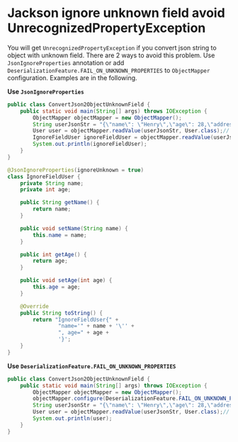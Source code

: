 # Jackson ignore unknown field avoid UnrecognizedPropertyException
You will get `UnrecognizedPropertyException` if you convert json string to object with unknown field. There are 2 ways
to avoid this problem. Use `JsonIgnoreProperties` annotation or add `DeserializationFeature.FAIL_ON_UNKNOWN_PROPERTIES` 
to `ObjectMapper` configuration. Examples are in the following.

**Use `JsonIgnoreProperties`**
```java
public class ConvertJson2ObjectUnknownField {
    public static void main(String[] args) throws IOException {
        ObjectMapper objectMapper = new ObjectMapper();
        String userJsonStr = "{\"name\": \"Henry\",\"age\": 28,\"address\": \"Beijing\"}";
        User user = objectMapper.readValue(userJsonStr, User.class);// throw UnrecognizedPropertyException
        IgnoreFieldUser ignoreFieldUser = objectMapper.readValue(userJsonStr, IgnoreFieldUser.class);
        System.out.println(ignoreFieldUser);
    }
}

@JsonIgnoreProperties(ignoreUnknown = true)
class IgnoreFieldUser {
    private String name;
    private int age;

    public String getName() {
        return name;
    }

    public void setName(String name) {
        this.name = name;
    }

    public int getAge() {
        return age;
    }

    public void setAge(int age) {
        this.age = age;
    }

    @Override
    public String toString() {
        return "IgnoreFieldUser{" +
                "name='" + name + '\'' +
                ", age=" + age +
                '}';
    }
}
```

**Use `DeserializationFeature.FAIL_ON_UNKNOWN_PROPERTIES`**
```java
public class ConvertJson2ObjectUnknownField {
    public static void main(String[] args) throws IOException {
        ObjectMapper objectMapper = new ObjectMapper();
        objectMapper.configure(DeserializationFeature.FAIL_ON_UNKNOWN_PROPERTIES, false);
        String userJsonStr = "{\"name\": \"Henry\",\"age\": 28,\"address\": \"Beijing\"}";
        User user = objectMapper.readValue(userJsonStr, User.class);// won't throw UnrecognizedPropertyException
        System.out.println(user);
    }
}
```